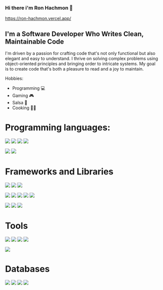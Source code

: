 ### Hi there i'm Ron Hachmon 👋
https://ron-hachmon.vercel.app/

## I'm a Software Developer Who Writes Clean, Maintainable Code

I'm driven by a passion for crafting code that's not only functional but also elegant and easy to understand.
I thrive on solving complex problems using object-oriented principles and bringing order to intricate systems. My goal is to create code that's both a pleasure to read and a joy to maintain.


  Hobbies:
  * Programming 💻
  * Gaming 🎮
  * Salsa :man_dancing:
  * Cooking :man_cook:

  
# Programming languages:
<p>
   <img src="https://img.shields.io/badge/Java-ED8B00?style=for-the-badge&logo=java&logoColor=white" />
    <img src="https://img.shields.io/badge/C%23-239120?style=for-the-badge&logo=c-sharp&logoColor=white" />
    <img src="https://img.shields.io/badge/C%2B%2B-00599C?style=for-the-badge&logo=c%2B%2B&logoColor=white" />
    <img src="https://img.shields.io/badge/C-00599C?style=for-the-badge&logo=c&logoColor=white" />
</p>

<p>
  <img src="https://img.shields.io/badge/Python-3776AB?style=for-the-badge&logo=python&logoColor=white" />
  <img src="https://img.shields.io/badge/TypeScript-007ACC?style=for-the-badge&logo=typescript&logoColor=white" />
</p>


  
# Frameworks and Libraries
 <p>
    <img src="https://img.shields.io/badge/.NET-512BD4?style=for-the-badge&logo=dotnet&logoColor=white" />
    <img src="https://img.shields.io/badge/Django-092E20?style=for-the-badge&logo=django&logoColor=white" />
    <img src="https://img.shields.io/badge/MonoGame-E73C00?style=for-the-badge&logo=monogame&logoColor=white"/>
  </p>
  
<p>
    <img src="https://img.shields.io/badge/Node.js-339933?style=for-the-badge&logo=nodedotjs&logoColor=white" />
    <img src="https://img.shields.io/badge/Express.js-404D59?style=for-the-badge&logo=Express&logoColor=white"/>
    <img src="https://img.shields.io/badge/React-20232A?style=for-the-badge&logo=react&logoColor=61DAFB" />
    <img src="https://img.shields.io/badge/Bootstrap-563D7C?style=for-the-badge&logo=bootstrap&logoColor=white" />
    <img src="https://img.shields.io/badge/Babel-F9DC3E?style=for-the-badge&logo=babel&logoColor=white"/>
</p>

<p>
     <img src="https://img.shields.io/badge/pytest-0A9EDC?style=for-the-badge&logo=pytest&logoColor=white"/>
     <img src="https://img.shields.io/badge/Junit5-25A162?style=for-the-badge&logo=junit5&logoColor=white"/>
     <img src="https://img.shields.io/badge/TensorFlow-FF6F00?style=for-the-badge&logo=tensorflow&logoColor=white"/>
</p>

# Tools
<p>
    <img src="https://img.shields.io/badge/PyCharm-000000.svg?&style=for-the-badge&logo=PyCharm&logoColor=white"/>
     <img src="https://img.shields.io/badge/Visual_Studio_Code-0078D4?style=for-the-badge&logo=visual%20studio%20code&logoColor=white" />
    <img src="https://img.shields.io/badge/Visual_Studio-5C2D91?style=for-the-badge&logo=visual%20studio&logoColor=white"/>
    <img src="https://img.shields.io/badge/IntelliJ_IDEA-000000.svg?style=for-the-badge&logo=intellij-idea&logoColor=white"/>
</p>
<p>
  <img src="https://img.shields.io/badge/Vagrant-1868F2?style=for-the-badge&logo=Vagrant&logoColor=white"/>
</p>

# Databases
<p>
     
  <img src="https://img.shields.io/badge/MySQL-00000F?style=for-the-badge&logo=mysql&logoColor=white" />
  <img src="https://img.shields.io/badge/MongoDB-4EA94B?style=for-the-badge&logo=mongodb&logoColor=white" />
  <img src="https://img.shields.io/badge/SQLite-07405E?style=for-the-badge&logo=sqlite&logoColor=white" />
  <img src="https://img.shields.io/badge/PostgreSQL-316192?style=for-the-badge&logo=postgresql&logoColor=white" />
     
</p>

<!--
handy stuff:
  <img src=""/>
https://dev.to/envoy_/150-badges-for-github-pnk#ide
  <img src="https://img.shields.io/badge/HTML5-E34F26?style=for-the-badge&logo=html5&logoColor=white" />
  <img src="https://img.shields.io/badge/CSS3-1572B6?style=for-the-badge&logo=css3&logoColor=white" />
https://github.com/alexandresanlim/Badges4-README.md-Profile#-games-


**RonHachmon/RonHachmon** is a ✨ _special_ ✨ repository because its `README.md` (this file) appears on your GitHub profile.

Here are some ideas to get you started:

- 🔭 I’m currently working on ...
- 🌱 I’m currently learning ...
- 👯 I’m looking to collaborate on ...
- 🤔 I’m looking for help with ...
- 💬 Ask me about ...
- 📫 How to reach me: ...
- 😄 Pronouns: ...
- ⚡ Fun fact: ...
-->
